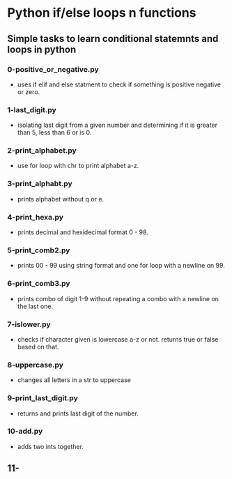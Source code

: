 # Python if/else loops n functions
## Simple tasks to learn conditional statemnts and loops in python

### 0-positive_or_negative.py
- uses if elif and else statment to check if something is positive negative or zero.

### 1-last_digit.py
- isolating last digit from a given number and determining if it is greater than 5, less than 6 or is 0.

### 2-print_alphabet.py
- use for loop with chr to print alphabet a-z.

### 3-print_alphabt.py
- prints alphabet without q or e.

### 4-print_hexa.py
- prints decimal and hexidecimal format 0 - 98.

### 5-print_comb2.py
- prints 00 - 99 using string format  and one for loop with a newline on 99.

### 6-print_comb3.py
- prints combo of digit 1-9 without repeating a combo with a newline on the last one.

### 7-islower.py
- checks if character given is lowercase a-z or not. returns true or false based on that.

### 8-uppercase.py
- changes all letters in a str to uppercase

### 9-print_last_digit.py
- returns and prints last digit of the number.

### 10-add.py
- adds two ints together.

## 11-